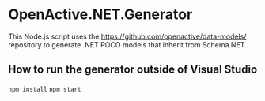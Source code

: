 ﻿# OpenActive.NET.Generator

This Node.js script uses the https://github.com/openactive/data-models/ repository to generate .NET POCO models that inherit from Schema.NET.

## How to run the generator outside of Visual Studio

`npm install`
`npm start`
